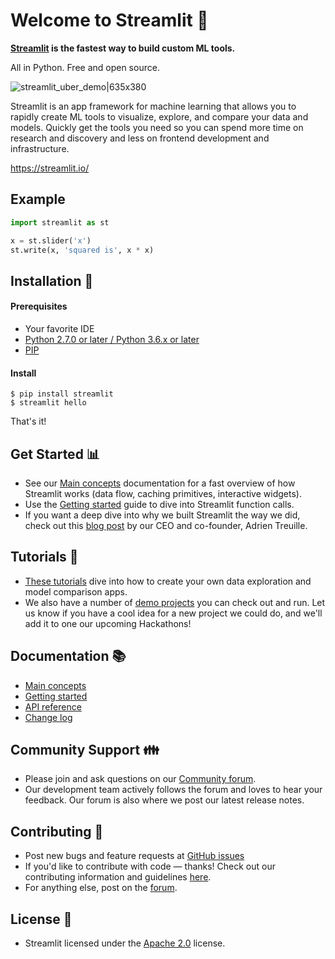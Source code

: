 # Welcome to Streamlit :wave:

**[Streamlit](https://streamlit.io/) is the fastest way to build custom ML tools.**

All in Python. Free and open source.

![streamlit_uber_demo|635x380](https://aws1.discourse-cdn.com/standard10/uploads/streamlit/original/1X/292e985f7f75ef7bef8c27b5899f71f76cd577e0.gif)

Streamlit is an app framework for machine learning that allows you to rapidly create ML tools to visualize, explore, and compare your data and models. Quickly get the tools you need so you can spend more time on research and discovery and less on frontend development and infrastructure.

https://streamlit.io/

## Example

```python
import streamlit as st

x = st.slider('x')
st.write(x, 'squared is', x * x)
```

## Installation :floppy_disk:

#### Prerequisites
- Your favorite IDE
- [Python 2.7.0 or later / Python 3.6.x or later](https://www.python.org/downloads/)
- [PIP](https://pip.pypa.io/en/stable/installing/)

#### Install
```
$ pip install streamlit
$ streamlit hello
```
That's it!

## Get Started :bar_chart:
- See our [Main concepts](https://streamlit.io/docs/main_concepts.html) documentation for a fast overview of how Streamlit works (data flow, caching primitives, interactive widgets).
- Use the [Getting started](https://streamlit.io/docs/getting_started.html) guide to dive into Streamlit function calls.
- If you want a deep dive into why we built Streamlit the way we did, check out this [blog post](https://towardsdatascience.com/coding-ml-tools-like-you-code-ml-models-ddba3357eace) by our CEO and co-founder, Adrien Treuille.

## Tutorials :flashlight:
- [These tutorials](https://streamlit.io/docs/tutorial/index.html) dive into how to create your own data exploration and model comparison apps.
- We also have a number of [demo projects](https://github.com/streamlit/) you can check out and run. Let us know if you have a cool idea for a new project we could do, and we'll add it to one our upcoming Hackathons!

## Documentation :books:
- [Main concepts](https://streamlit.io/docs/main_concepts.html)
- [Getting started](https://streamlit.io/docs/getting_started.html)
- [API reference](https://streamlit.io/docs/api.html)
- [Change log](https://streamlit.io/secret/docs/changelog.html)

## Community Support :family:
- Please join and ask questions on our [Community forum](https://discuss.streamlit.io/).
- Our development team actively follows the forum and loves to hear your feedback. Our forum is also where we post our latest release notes.

## Contributing :ant:
- Post new bugs and feature requests at [GitHub issues](https://github.com/streamlit/streamlit/issues/new/choose)
- If you'd like to contribute with code — thanks! Check out our contributing information and guidelines [here](https://github.com/streamlit/streamlit/wiki/Contributing).
- For anything else, post on the [forum](https://discuss.streamlit.io/).

## License :scroll:
- Streamlit licensed under the [Apache 2.0](https://www.apache.org/licenses/LICENSE-2.0) license.
